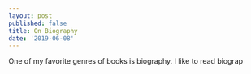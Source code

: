 ```yaml
---
layout: post
published: false
title: On Biography
date: '2019-06-08'
---
```

One of my favorite genres of books is biography. I like to read biograp
